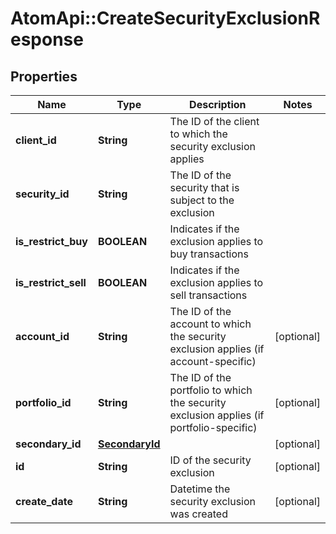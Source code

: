 # AtomApi::CreateSecurityExclusionResponse

## Properties
Name | Type | Description | Notes
------------ | ------------- | ------------- | -------------
**client_id** | **String** | The ID of the client to which the security exclusion applies | 
**security_id** | **String** | The ID of the security that is subject to the exclusion | 
**is_restrict_buy** | **BOOLEAN** | Indicates if the exclusion applies to buy transactions | 
**is_restrict_sell** | **BOOLEAN** | Indicates if the exclusion applies to sell transactions | 
**account_id** | **String** | The ID of the account to which the security exclusion applies (if account-specific) | [optional] 
**portfolio_id** | **String** | The ID of the portfolio to which the security exclusion applies (if portfolio-specific) | [optional] 
**secondary_id** | [**SecondaryId**](SecondaryId.md) |  | [optional] 
**id** | **String** | ID of the security exclusion | [optional] 
**create_date** | **String** | Datetime the security exclusion was created | [optional] 


